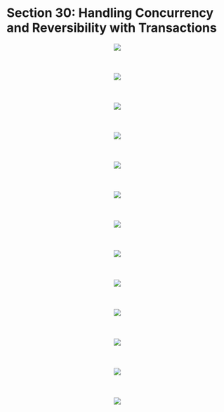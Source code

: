 # Section 30: Handling Concurrency and Reversibility with Transactions

<div align="center"><img src="../../diagrams/32/sql-1.svg" /></div><br/><br/><br/>
<div align="center"><img src="../../diagrams/32/sql-2.svg" /></div><br/><br/><br/>
<div align="center"><img src="../../diagrams/32/sql-3.svg" /></div><br/><br/><br/>
<div align="center"><img src="../../diagrams/32/sql-4.svg" /></div><br/><br/><br/>
<div align="center"><img src="../../diagrams/32/sql-5.svg" /></div><br/><br/><br/>
<div align="center"><img src="../../diagrams/32/sql-6.svg" /></div><br/><br/><br/>
<div align="center"><img src="../../diagrams/32/sql-7.svg" /></div><br/><br/><br/>
<div align="center"><img src="../../diagrams/32/sql-8.svg" /></div><br/><br/><br/>
<div align="center"><img src="../../diagrams/32/sql-9.svg" /></div><br/><br/><br/>
<div align="center"><img src="../../diagrams/32/sql-10.svg" /></div><br/><br/><br/>
<div align="center"><img src="../../diagrams/32/sql-11.svg" /></div><br/><br/><br/>
<div align="center"><img src="../../diagrams/32/sql-12.svg" /></div><br/><br/><br/>
<div align="center"><img src="../../diagrams/32/sql-13.svg" /></div><br/><br/><br/>
